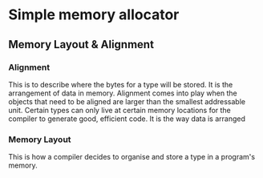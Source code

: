 # Simple memory allocator

## Memory Layout & Alignment

### Alignment

This is to describe where the bytes for a type will be stored. It is the arrangement of data in memory. Alignment comes into play when the objects that need to be aligned are larger than the smallest addressable unit. Certain types can only live at certain memory locations for the compiler to generate good, efficient code. It is the way data is arranged 

### Memory Layout

This is how a compiler decides to organise and store a type in a program's memory. 
